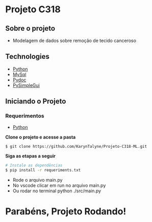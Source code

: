 # Projeto C318
## Sobre o projeto
- Modelagem de dados sobre remoção de tecido canceroso

## Technologies

- [Python](https://www.python.org/)
- [MySql](https://www.mysql.com/)
- [Pydoc](https://docs.python.org/pt-br/3/library/pydoc.html)
- [PySimpleGui](https://www.pysimplegui.org/en/latest/)

## Iniciando o Projeto

### Requerimentos

- [Python](https://www.python.org/)

**Clone o projeto e acesse a pasta**

```bash
$ git clone https://github.com/KarynTalyne/Projeto-C318-ML.git
```

**Siga as etapas a seguir**

```bash
# Instale as dependências
$ pip install -r requeriments.txt
```
- Rode o arquivo main.py
- No vscode clicar em run no arquivo main.py
- Ou rodar no terminal python ./src/main.py

# Parabéns, Projeto Rodando!
```

